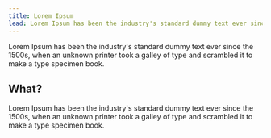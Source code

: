 ```yaml
---
title: Lorem Ipsum
lead: Lorem Ipsum has been the industry's standard dummy text ever since the 1500s, when an unknown printer took a galley of type and scrambled it to make a type specimen book.
---
```


Lorem Ipsum has been the industry's standard dummy text ever since the 1500s, when an unknown printer took a galley of type and scrambled it to make a type specimen book.

## What?

Lorem Ipsum has been the industry's standard dummy text ever since the 1500s, when an unknown printer took a galley of type and scrambled it to make a type specimen book.
